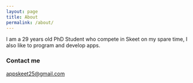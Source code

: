 ```yaml
---
layout: page
title: About
permalink: /about/
---
```


I am a 29 years old PhD Student who compete in Skeet on my spare time, I also like to program and develop apps.


### Contact me

[appskeet25@gmail.com](mailto:appskeet25@gmail.com)